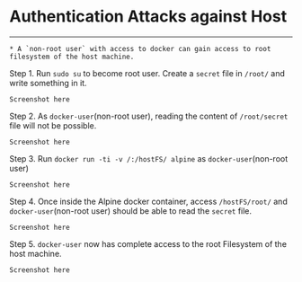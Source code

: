 # Authentication Attacks against Host

---


    * A `non-root user` with access to docker can gain access to root filesystem of the host machine.


Step 1. Run `sudo su` to become root user. Create a `secret` file in `/root/` and write something in it.

    Screenshot here

Step 2. As `docker-user`(non-root user), reading the content of `/root/secret` file will not be possible.

    Screenshot here

Step 3. Run `docker run -ti -v /:/hostFS/ alpine` as `docker-user`(non-root user)

    Screenshot here

Step 4. Once inside the Alpine docker container, access `/hostFS/root/` and `docker-user`(non-root user) should be able to read the `secret` file.

    Screenshot here

Step 5. `docker-user` now has complete access to the root Filesystem of the host machine.

    Screenshot here

